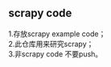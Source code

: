 scrapy code
------------
1.存放scrapy example code；<br>
2.此仓库用来研究scrapy；<br>
3.非scrapy code 不要push。



